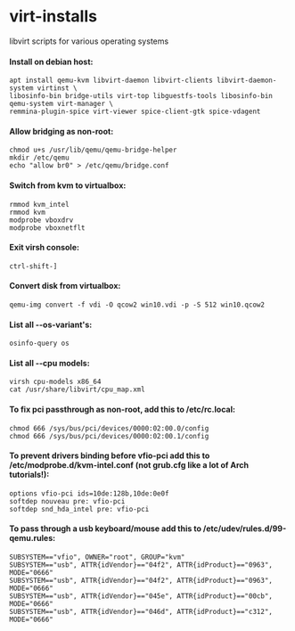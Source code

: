 # virt-installs
libvirt scripts for various operating systems


#### Install on debian host:
```
apt install qemu-kvm libvirt-daemon libvirt-clients libvirt-daemon-system virtinst \
libosinfo-bin bridge-utils virt-top libguestfs-tools libosinfo-bin  qemu-system virt-manager \
remmina-plugin-spice virt-viewer spice-client-gtk spice-vdagent
```

#### Allow bridging as non-root:
```
chmod u+s /usr/lib/qemu/qemu-bridge-helper
mkdir /etc/qemu
echo "allow br0" > /etc/qemu/bridge.conf
```

#### Switch from kvm to virtualbox:
```
rmmod kvm_intel
rmmod kvm
modprobe vboxdrv
modprobe vboxnetflt
```

#### Exit virsh console:
```
ctrl-shift-]
```

#### Convert disk from virtualbox:
```
qemu-img convert -f vdi -O qcow2 win10.vdi -p -S 512 win10.qcow2
```

#### List all --os-variant's:
```
osinfo-query os
```

#### List all --cpu models:
```
virsh cpu-models x86_64
cat /usr/share/libvirt/cpu_map.xml
```

#### To fix pci passthrough as non-root, add this to /etc/rc.local:
```
chmod 666 /sys/bus/pci/devices/0000:02:00.0/config
chmod 666 /sys/bus/pci/devices/0000:02:00.1/config
```

#### To prevent drivers binding before vfio-pci add this to /etc/modprobe.d/kvm-intel.conf (not grub.cfg like a lot of Arch tutorials!):
```
options vfio-pci ids=10de:128b,10de:0e0f
softdep nouveau pre: vfio-pci
softdep snd_hda_intel pre: vfio-pci
```

#### To pass through a usb keyboard/mouse add this to /etc/udev/rules.d/99-qemu.rules:
```
SUBSYSTEM=="vfio", OWNER="root", GROUP="kvm"
SUBSYSTEM=="usb", ATTR{idVendor}=="04f2", ATTR{idProduct}=="0963", MODE="0666" 
SUBSYSTEM=="usb", ATTR{idVendor}=="04f2", ATTR{idProduct}=="0963", MODE="0666" 
SUBSYSTEM=="usb", ATTR{idVendor}=="045e", ATTR{idProduct}=="00cb", MODE="0666"
SUBSYSTEM=="usb", ATTR{idVendor}=="046d", ATTR{idProduct}=="c312", MODE="0666" 
```
